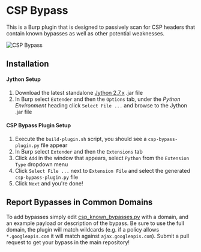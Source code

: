 CSP Bypass
============

This is a Burp plugin that is designed to passively scan for CSP headers that contain known bypasses as well as other potential weaknesses.

![CSP Bypass](/images/csp_bypass.png?raw=true)

## Installation

#### Jython Setup
 1. Download the latest standalone [Jython 2.7.x](http://www.jython.org/downloads.html) .jar file
 1. In Burp select `Extender` and then the `Options` tab, under the _Python Environment_ heading click `Select File ...` and browse to the Jython .jar file

#### CSP Bypass Plugin Setup
 1. Execute the `build-plugin.sh` script, you should see a `csp-bypass-plugin.py` file appear
 1. In Burp select `Extender` and then the `Extensions` tab
 1. Click `Add` in the window that appears, select `Python` from the `Extension Type` dropdown menu
 1. Click `Select File ...` next to `Extension File` and select the generated `csp-bypass-plugin.py` file
 1. Click `Next` and you're done!

## Report Bypasses in Common Domains

To add bypasses simply edit [csp_known_bypasses.py](https://github.com/moloch--/CSP-Bypass/blob/master/csp_known_bypasses.py) with a domain, and an example payload or description of the bypass. Be sure to use the full domain, the plugin will match wildcards (e.g. if a policy allows `*.googleapis.com` it will match against `ajax.googleapis.com`). Submit a pull request to get your bypass in the main repository!
